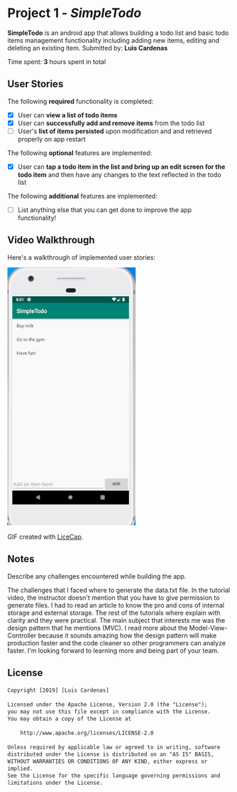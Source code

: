 #  Project 1 - *SimpleTodo*
 **SimpleTodo**  is an android app that allows building a todo list and basic todo items management functionality including adding new items, editing and deleting an existing item.
Submitted by: **Luis Cardenas**

Time spent: **3** hours spent in total

## User Stories

The following **required** functionality is completed:

* [x] User can **view a list of todo items**
* [x] User can **successfully add and remove items** from the todo list
* [ ] User's **list of items persisted** upon modification and and retrieved properly on app restart

The following **optional** features are implemented:

* [x] User can **tap a todo item in the list and bring up an edit screen for the todo item** and then have any changes to the text reflected in the todo list

The following **additional** features are implemented:

* [ ] List anything else that you can get done to improve the app functionality!

## Video Walkthrough

Here's a walkthrough of implemented user stories:

<img src='https://github.com/LuisLACT10/SimpleTodo/blob/master/Video_Walkthrough.gif' title='Video Walkthrough' width='' alt='Video Walkthrough' />

GIF created with [LiceCap](http://www.cockos.com/licecap/).

## Notes

Describe any challenges encountered while building the app.

The challenges that I faced where to generate the data.txt file. In the tutorial video, the instructor doesn't mention that you have to give permission to generate files. I had to read an article to know the pro and cons of internal storage and external storage. The rest of the tutorials where explain with clarity and they were practical. The main subject that interests me was the design pattern that he mentions (MVC). I read more about the Model-View-Controller because it sounds amazing how the design pattern will make production faster and the code cleaner so other programmers can analyze faster. I'm looking forward to learning more and being part of your team.

## License

    Copyright [2019] [Luis Cardenas]

    Licensed under the Apache License, Version 2.0 (the "License");
    you may not use this file except in compliance with the License.
    You may obtain a copy of the License at

        http://www.apache.org/licenses/LICENSE-2.0

    Unless required by applicable law or agreed to in writing, software
    distributed under the License is distributed on an "AS IS" BASIS,
    WITHOUT WARRANTIES OR CONDITIONS OF ANY KIND, either express or implied.
    See the License for the specific language governing permissions and
    limitations under the License.
